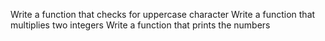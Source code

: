 Write a function that checks for uppercase character
Write a function that multiplies two integers
Write a function that prints the numbers

